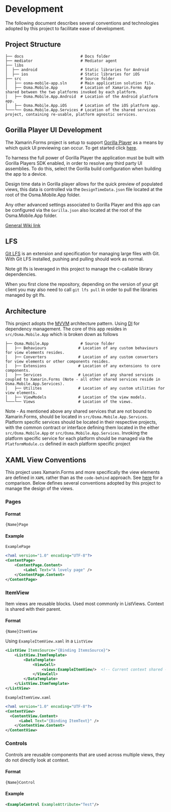 # Development

The following document describes several conventions and technologies adopted by this project to facilitate ease of development.

## Project Structure

    ├── docs                         # Docs folder
    ├── mediator                     # Mediator agent
    ├── libs
    │  ├── android                   # Static libraries for Android
    │  ├── ios                       # Static libraries for iOS     
    ├── src                          # Source folder
    │   ├── osma-mobile-app.sln      # Main application solution file.
    │   ├── Osma.Mobile.App          # Location of Xamarin.Forms App shared between the two platforms invoked by each platform.
    │   ├── Osma.Mobile.App.Android  # Location of the Android platform app.
    │   ├── Osma.Mobile.App.iOS      # Location of the iOS platform app.
    └───└── Osma.Mobile.App.Services # Location of the shared services project, containing re-usable, platform agnostic services. 

## Gorilla Player UI Development

The Xamarin.Forms project is setup to support [Gorilla Player](https://grialkit.com/gorilla-player/) as a means by which quick UI previewing can occur. To get started click [here](https://github.com/UXDivers/Gorilla-Player-Support/wiki/Getting-Started).

To harness the full power of Gorilla Player the application must be built with Gorilla Players SDK enabled, in order to resolve any third party UI assemblies. To do this, select the Gorilla build configuration when building the app to a device.

Design time data in Gorilla player allows for the quick preview of populated views, this data is controlled via the `DesignTimeData.json` file located at the root of the Osma.Mobile.App folder.

Any other advanced settings associated to Gorilla Player and this app can be configured via the `Gorilla.json` also located at the root of the Osma.Mobile.App folder.

[General Wiki link](https://github.com/UXDivers/Gorilla-Player-Support/wiki)

## LFS
[Git LFS](https://git-lfs.github.com/) is an extension and specification for managing large files with Git. With Git LFS installed, pushing and pulling should work as normal.

Note git lfs is leveraged in this project to manage the c-callable library dependencies.

When you first clone the repository, depending on the version of your git client you may also need to call `git lfs pull` in order to pull the libraries managed by git lfs.

## Architecture 

This project adopts the [MVVM](https://en.wikipedia.org/wiki/Model%E2%80%93view%E2%80%93viewmodel) architecture pattern. Using [DI](https://en.wikipedia.org/wiki/Dependency_injection) for dependency management. The core of this app resides in `src/Osma.Mobile.App` which is broken down as follows

    ├── Osma.Mobile.App              # Source folder
    │   ├── Behaviours              # Location of any custom behaviours for view elements resides.
    │   ├── Converters              # Location of any custom converters for view elements or other components resides.
    │   ├── Extensions              # Location of any extensions to core components.
    │   ├── Services                # Location of any shared services coupled to Xamarin.Forms (Note - all other shared services reside in Osma.Mobile.App.Services). 
    │   ├── Utilites                # Location of any custom utilities for view elements.
    │   ├── ViewModels              # Location of the view models.
    └───└── Views                   # Location of the views.

Note - As mentioned above any shared services that are not bound to Xamarin.Forms, should be located in `src/Osma.Mobile.App.Services`. Platform specific services should be located in their respective projects, with the common contract or interface defining them located in the either `src/Osma.Mobile.App` or `src/Osma.Mobile.App.Services`. Invoking the platform specific service for each platform should be managed via the `PlatformModule.cs` defined in each platform specific project

## XAML View Conventions

This project uses Xamarin.Forms and more specifically the view elements are defined in `XAML` rather than as the `code-behind` approach. See [here](https://docs.microsoft.com/en-us/xamarin/xamarin-forms/creating-mobile-apps-xamarin-forms/summaries/chapter07) for a comparison. Below defines several conventions adopted by this project to manage the design of the views.

### Pages
#### Format
`{Name}Page`

#### Example
`ExamplePage`
```xml
<?xml version="1.0" encoding="UTF-8"?>
<ContentPage>
    <ContentPage.Content>
        <Label Text="A lovely page" />
    </ContentPage.Content>
</ContentPage>
```

### ItemView

 Item views are reusable blocks. Used most commonly in ListViews.
 Context is shared with their parent.

#### Format
`{Name}ItemView`

Using `ExampleItemView.xaml` in a `ListView`
```xml
<ListView ItemsSource="{Binding ItemsSource}">
    <ListView.ItemTemplate>
        <DataTemplate>
            <ViewCell>
                <views:ExampleItemView/>  <!-- Current context shared -->
            </ViewCell>
        </DataTemplate>
    </ListView.ItemTemplate>
</ListView>
```
`ExampleItemView.xaml`
```xml
<?xml version="1.0" encoding="UTF-8"?>
<ContentView>
  <ContentView.Content>
      <Label Text="{Binding ItemText}" />
    </ContentView.Content>
</ContentView>
```

### Controls

Controls are reusable components that are used across multiple views, they do not directly look at context.

#### Format

`{Name}Control`

#### Example
```xml
<ExampleControl ExampleAttribute="Test"/>
```